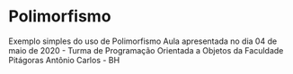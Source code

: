 # Polimorfismo
Exemplo simples do uso de Polimorfismo
Aula apresentada no dia 04 de maio de 2020 - Turma de Programação Orientada a Objetos da Faculdade Pitágoras Antônio Carlos - BH
